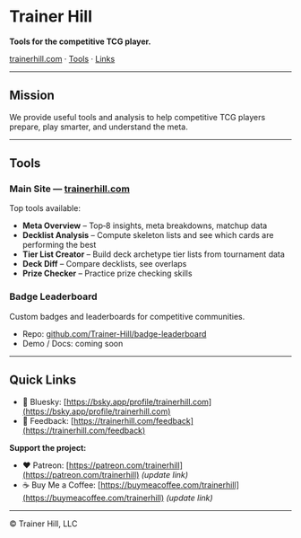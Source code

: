 # Trainer Hill

**Tools for the competitive TCG player.**

[trainerhill.com](https://trainerhill.com) · [Tools](#tools) · [Links](#quick-links)

---

## Mission

We provide useful tools and analysis to help competitive TCG players prepare, play smarter, and understand the meta.

---

## Tools

### Main Site — [trainerhill.com](https://trainerhill.com)

Top tools available:

* **Meta Overview** – Top‑8 insights, meta breakdowns, matchup data
* **Decklist Analysis** – Compute skeleton lists and see which cards are performing the best
* **Tier List Creator** – Build deck archetype tier lists from tournament data
* **Deck Diff** – Compare decklists, see overlaps
* **Prize Checker** – Practice prize checking skills

### Badge Leaderboard

Custom badges and leaderboards for competitive communities.

* Repo: [github.com/Trainer-Hill/badge-leaderboard](https://github.com/Trainer-Hill/badge-leaderboard)
* Demo / Docs: coming soon

---

## Quick Links

* 🦋 Bluesky: [https://bsky.app/profile/trainerhill.com](https://bsky.app/profile/trainerhill.com)
* 📝 Feedback: [https://trainerhill.com/feedback](https://trainerhill.com/feedback)

**Support the project:**

* ❤️ Patreon: [https://patreon.com/trainerhill](https://patreon.com/trainerhill) *(update link)*
* ☕ Buy Me a Coffee: [https://buymeacoffee.com/trainerhill](https://buymeacoffee.com/trainerhill) *(update link)*

---

© Trainer Hill, LLC
